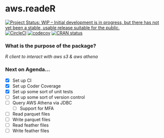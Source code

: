 aws.readeR
==============
<!-- badges: start -->
[![Project Status: WIP – Initial development is in progress, but there has not yet been a stable, usable release suitable for the public.](https://www.repostatus.org/badges/latest/wip.svg)](https://www.repostatus.org/#wip)
[![CircleCI](https://circleci.com/gh/ekoepplin/aws.readeR.svg?style=svg)](https://circleci.com/gh/ekoepplin/aws.readeR)
[![codecov](https://codecov.io/gh/ekoepplin/aws.readeR/branch/master/graph/badge.svg?token=2ZbqPwgmVb)](https://codecov.io/gh/ekoepplin/aws.readeR)
[![CRAN status](https://www.r-pkg.org:443/badges/version/aws.readeR)](https://CRAN.R-project.org/package=aws.readeR)

<!-- badges: end -->


### What is the purpose of the package?

*R client to interact with aws s3 & aws athena*

### Next on Agenda...

- [x] Set up CI
- [x] Set up Coder Coverage
- [x] Set up some sort of unit tests
- [ ] Set up some sort of version control
- [ ] Query AWS Athena via JDBC
    - [ ] Support for MFA  
- [ ] Read parquet files
- [ ] Write parquet files
- [ ] Read feather files
- [ ] Write feather files
